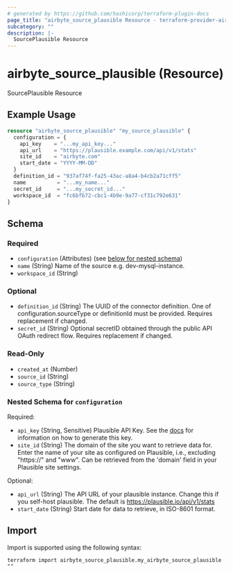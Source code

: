```yaml
---
# generated by https://github.com/hashicorp/terraform-plugin-docs
page_title: "airbyte_source_plausible Resource - terraform-provider-airbyte"
subcategory: ""
description: |-
  SourcePlausible Resource
---
```


# airbyte_source_plausible (Resource)

SourcePlausible Resource

## Example Usage

```terraform
resource "airbyte_source_plausible" "my_source_plausible" {
  configuration = {
    api_key    = "...my_api_key..."
    api_url    = "https://plausible.example.com/api/v1/stats"
    site_id    = "airbyte.com"
    start_date = "YYYY-MM-DD"
  }
  definition_id = "937af74f-fa25-43ac-a8a4-b4cb2a71cff5"
  name          = "...my_name..."
  secret_id     = "...my_secret_id..."
  workspace_id  = "fc6bfb72-cbc1-4b9e-9a77-cf31c792e631"
}
```

<!-- schema generated by tfplugindocs -->
## Schema

### Required

- `configuration` (Attributes) (see [below for nested schema](#nestedatt--configuration))
- `name` (String) Name of the source e.g. dev-mysql-instance.
- `workspace_id` (String)

### Optional

- `definition_id` (String) The UUID of the connector definition. One of configuration.sourceType or definitionId must be provided. Requires replacement if changed.
- `secret_id` (String) Optional secretID obtained through the public API OAuth redirect flow. Requires replacement if changed.

### Read-Only

- `created_at` (Number)
- `source_id` (String)
- `source_type` (String)

<a id="nestedatt--configuration"></a>
### Nested Schema for `configuration`

Required:

- `api_key` (String, Sensitive) Plausible API Key. See the <a href="https://plausible.io/docs/stats-api">docs</a> for information on how to generate this key.
- `site_id` (String) The domain of the site you want to retrieve data for. Enter the name of your site as configured on Plausible, i.e., excluding "https://" and "www". Can be retrieved from the 'domain' field in your Plausible site settings.

Optional:

- `api_url` (String) The API URL of your plausible instance. Change this if you self-host plausible. The default is https://plausible.io/api/v1/stats
- `start_date` (String) Start date for data to retrieve, in ISO-8601 format.

## Import

Import is supported using the following syntax:

```shell
terraform import airbyte_source_plausible.my_airbyte_source_plausible ""
```
